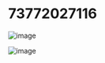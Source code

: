 # 73772027116
![image](https://github.com/PrakashThangasamy/73772027116/assets/98002602/66409631-e2a5-4d25-959e-dd4b6120d8b5)

![image](https://github.com/PrakashThangasamy/73772027116/assets/98002602/fc3e0763-7e27-45ee-9596-f245ea3cce78)
